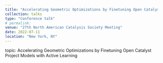 ```yaml
---
title: "Accelerating Geometric Optimizations by Finetuning Open Catalyst Project Models with Active Learning"
collection: talks
type: "Conference talk"
# permalink:
venue: "27th North American Catalysis Society Meeting"
date: 2022-07-11
location: "New York, NY"
---
```


topic: Accelerating Geometric Optimizations by Finetuning Open Catalyst Project Models with Active Learning